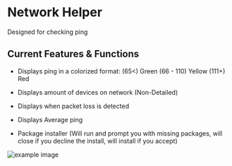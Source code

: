 # Network Helper
Designed for checking ping

## Current Features & Functions
- Displays ping in a colorized format:
(65<) Green
(66 - 110) Yellow
(111+) Red

- Displays amount of devices on network (Non-Detailed)
- Displays when packet loss is detected
- Displays Average ping
- Package installer (Will run and prompt you with missing packages, will close if you decline the install, will install if you accept)

![example image](https://media.discordapp.net/attachments/1074206253833785454/1177420389203320972/image.png?ex=65727130&is=655ffc30&hm=4e71cc2641708499cd1a06cee2c315d9c9dfc8e52be25f5043e93bf739126632&=&format=webp)
